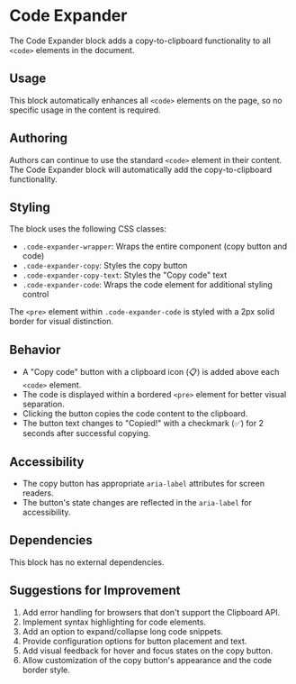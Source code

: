 # Code Expander

The Code Expander block adds a copy-to-clipboard functionality to all `<code>` elements in the document.

## Usage

This block automatically enhances all `<code>` elements on the page, so no specific usage in the content is required.

## Authoring

Authors can continue to use the standard `<code>` element in their content. The Code Expander block will automatically add the copy-to-clipboard functionality.

## Styling

The block uses the following CSS classes:
- `.code-expander-wrapper`: Wraps the entire component (copy button and code)
- `.code-expander-copy`: Styles the copy button
- `.code-expander-copy-text`: Styles the "Copy code" text
- `.code-expander-code`: Wraps the code element for additional styling control

The `<pre>` element within `.code-expander-code` is styled with a 2px solid border for visual distinction.

## Behavior

- A "Copy code" button with a clipboard icon (📋) is added above each `<code>` element.
- The code is displayed within a bordered `<pre>` element for better visual separation.
- Clicking the button copies the code content to the clipboard.
- The button text changes to "Copied!" with a checkmark (✅) for 2 seconds after successful copying.

## Accessibility

- The copy button has appropriate `aria-label` attributes for screen readers.
- The button's state changes are reflected in the `aria-label` for accessibility.

## Dependencies

This block has no external dependencies.

## Suggestions for Improvement

1. Add error handling for browsers that don't support the Clipboard API.
2. Implement syntax highlighting for code elements.
3. Add an option to expand/collapse long code snippets.
4. Provide configuration options for button placement and text.
5. Add visual feedback for hover and focus states on the copy button.
6. Allow customization of the copy button's appearance and the code border style.
